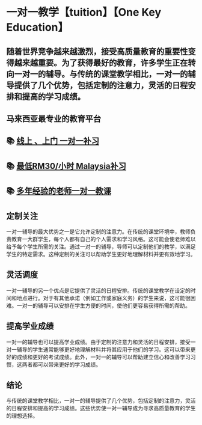  
# 一对一教学【tuition】【One Key Education】

## 随着世界竞争越来越激烈，接受高质量教育的重要性变得越来越重要。为了获得最好的教育，许多学生正在转向一对一的辅导。与传统的课堂教学相比，一对一的辅导提供了几个优势，包括定制的注意力，灵活的日程安排和提高的学习成绩。

## 马来西亚最专业的教育平台
## 📚 [线上 、上门 一对一补习](http://wa.me/601153467453)
## 📚 [最低RM30/小时 Malaysia补习](http://wa.me/601153467453)
## 📚 [多年经验的老师一对一教课](http://wa.me/601153467453)

## 定制关注

一对一辅导的最大优势之一是它允许定制的注意力。在传统的课堂环境中，教师负责教育一大群学生，每个人都有自己的个人需求和学习风格。这可能会使老师难以给予每个学生所需的关注。通过一对一的辅导，导师可以定制他们的教学，以满足学生的特定需求。这种定制的关注可以帮助学生更好地理解材料并更有效地学习。

## 灵活调度

一对一辅导的另一个优点是它提供了灵活的日程安排。传统的课堂教学在设定的时间和地点进行。对于有其他承诺（例如工作或家庭义务）的学生来说，这可能很困难。一对一的辅导可以安排在学生方便的时间，使他们更容易获得所需的帮助。

##  提高学业成绩

一对一的辅导也可以提高学业成绩。由于定制的注意力和灵活的日程安排，接受一对一辅导的学生通常能够更好地理解材料并将其应用于他们的学习。这可以带来更好的成绩和更好的考试成绩。此外，一对一的辅导可以帮助建立信心和改善学习习惯，这两者都可以带来更好的学习成绩。

## 结论

与传统的课堂教学相比，一对一的辅导提供了几个优势，包括定制的注意力，灵活的日程安排和提高的学习成绩。这些优势使一对一辅导成为寻求高质量教育的学生的理想选择。